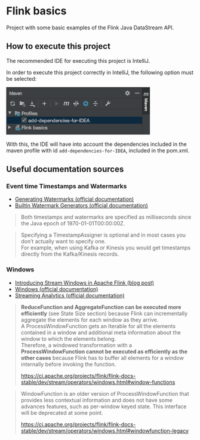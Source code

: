 # Flink basics

Project with some basic examples of the Flink Java DataStream API.

## How to execute this project
The recommended IDE for executing this project is IntelliJ.

In order to execute this project correctly in IntelliJ, the following option must be selected:

![add-dependencies-for-IDEA](docs/add-dependencies-for-IDEA.png)

With this, the IDE will have into account the dependencies included in the maven profile with id `add-dependencies-for-IDEA`,
included in the pom.xml.

## Useful documentation sources
### Event time Timestamps and Watermarks
* [Generating Watermarks (official documentation)](https://ci.apache.org/projects/flink/flink-docs-stable/dev/event_timestamps_watermarks.html)
* [Builtin Watermark Generators (official documentation)](https://ci.apache.org/projects/flink/flink-docs-stable/dev/event_timestamp_extractors.html)

> Both timestamps and watermarks are specified as milliseconds since the Java epoch of 1970-01-01T00:00:00Z.

> Specifying a TimestampAssigner is optional and in most cases you don’t actually want to specify one.  
> For example, when using Kafka or Kinesis you would get timestamps directly from the Kafka/Kinesis records.

### Windows
* [Introducing Stream Windows in Apache Flink (blog post)](https://flink.apache.org/news/2015/12/04/Introducing-windows.html)
* [Windows (official documentation)](https://ci.apache.org/projects/flink/flink-docs-stable/dev/stream/operators/windows.html)
* [Streaming Analytics (official documentation)](https://ci.apache.org/projects/flink/flink-docs-stable/learn-flink/streaming_analytics.html)

> __ReduceFunction and AggregateFunction can be executed more efficiently__ (see State Size section)
> because Flink can incrementally aggregate the elements for each window as they arrive.  
> A ProcessWindowFunction gets an Iterable for all the elements contained in a window 
> and additional meta information about the window to which the elements belong.  
> Therefore, a windowed transformation with a __ProcessWindowFunction cannot be executed as efficiently
> as the other cases__ because Flink has to buffer all elements for a window internally before invoking the function.
> 
> https://ci.apache.org/projects/flink/flink-docs-stable/dev/stream/operators/windows.html#window-functions

> WindowFunction is an older version of ProcessWindowFunction that provides less contextual information and
> does not have some advances features, such as per-window keyed state. This interface will be deprecated at some point.
>
> https://ci.apache.org/projects/flink/flink-docs-stable/dev/stream/operators/windows.html#windowfunction-legacy
